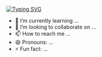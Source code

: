 [![Typing SVG](https://readme-typing-svg.demolab.com?font=Fira+Code&pause=1000&color=F7A3A3&width=435&lines=developer+of+korea)](https://git.io/typing-svg)
- 🌱 I’m currently learning ...
- 💞️ I’m looking to collaborate on ...
- 📫 How to reach me ...
- 😄 Pronouns: ...
- ⚡ Fun fact: ...

<!---
imrealoff/imrealoff is a ✨ special ✨ repository because its `README.md` (this file) appears on your GitHub profile.
You can click the Preview link to take a look at your changes.
--->
